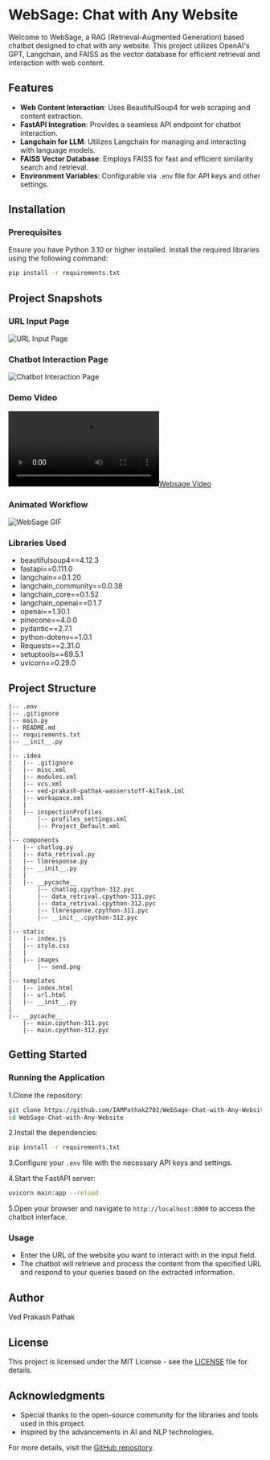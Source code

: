 # WebSage: Chat with Any Website

Welcome to WebSage, a RAG (Retrieval-Augmented Generation) based chatbot designed to chat with any website. This project utilizes OpenAI's GPT, Langchain, and FAISS as the vector database for efficient retrieval and interaction with web content.

## Features

- **Web Content Interaction**: Uses BeautifulSoup4 for web scraping and content extraction.
- **FastAPI Integration**: Provides a seamless API endpoint for chatbot interaction.
- **Langchain for LLM**: Utilizes Langchain for managing and interacting with language models.
- **FAISS Vector Database**: Employs FAISS for fast and efficient similarity search and retrieval.
- **Environment Variables**: Configurable via `.env` file for API keys and other settings.

## Installation

### Prerequisites

Ensure you have Python 3.10 or higher installed. Install the required libraries using the following command:

```bash
pip install -r requirements.txt
```

## Project Snapshots

### URL Input Page

![URL Input Page](https://github.com/IAMPathak2702/WebSage-Chat-with-Any-Website/blob/main/snapshots/urlPage.png)

### Chatbot Interaction Page

![Chatbot Interaction Page](https://github.com/IAMPathak2702/WebSage-Chat-with-Any-Website/blob/main/snapshots/chatbotPage.png)

### Demo Video

[![Websage Video](https://github.com/IAMPathak2702/WebSage-Chat-with-Any-Website/blob/main/snapshots/Websage-Video.mp4)](https://github.com/IAMPathak2702/WebSage-Chat-with-Any-Website/blob/main/snapshots/Websage-Video.mp4)

### Animated Workflow

![WebSage GIF](https://github.com/IAMPathak2702/WebSage-Chat-with-Any-Website/blob/main/snapshots/WebSage.gif)

### Libraries Used

- beautifulsoup4==4.12.3
- fastapi==0.111.0
- langchain==0.1.20
- langchain_community==0.0.38
- langchain_core==0.1.52
- langchain_openai==0.1.7
- openai==1.30.1
- pinecone==4.0.0
- pydantic==2.7.1
- python-dotenv==1.0.1
- Requests==2.31.0
- setuptools==69.5.1
- uvicorn==0.29.0

## Project Structure

```plaintext
|-- .env
|-- .gitignore
|-- main.py
|-- README.md
|-- requirements.txt
|-- __init__.py
|
|-- .idea
|   |-- .gitignore
|   |-- misc.xml
|   |-- modules.xml
|   |-- vcs.xml
|   |-- ved-prakash-pathak-wasserstoff-AiTask.iml
|   |-- workspace.xml
|   |
|   |-- inspectionProfiles
|       |-- profiles_settings.xml
|       |-- Project_Default.xml
|
|-- components
|   |-- chatlog.py
|   |-- data_retrival.py
|   |-- llmresponse.py
|   |-- __init__.py
|   |
|   |-- __pycache__
|       |-- chatlog.cpython-312.pyc
|       |-- data_retrival.cpython-311.pyc
|       |-- data_retrival.cpython-312.pyc
|       |-- llmresponse.cpython-311.pyc
|       |-- __init__.cpython-312.pyc
|
|-- static
|   |-- index.js
|   |-- style.css
|   |
|   |-- images
|       |-- send.png
|
|-- templates
|   |-- index.html
|   |-- url.html
|   |-- __init__.py
|
|-- __pycache__
    |-- main.cpython-311.pyc
    |-- main.cpython-312.pyc
```

## Getting Started

### Running the Application

1.Clone the repository:

```bash
git clone https://github.com/IAMPathak2702/WebSage-Chat-with-Any-Website.git
cd WebSage-Chat-with-Any-Website
```

2.Install the dependencies:

```bash
pip install -r requirements.txt
```

3.Configure your `.env` file with the necessary API keys and settings.

4.Start the FastAPI server:

```bash
uvicorn main:app --reload
```

5.Open your browser and navigate to `http://localhost:8000` to access the chatbot interface.

### Usage

- Enter the URL of the website you want to interact with in the input field.
- The chatbot will retrieve and process the content from the specified URL and respond to your queries based on the extracted information.

## Author

Ved Prakash Pathak

## License

This project is licensed under the MIT License - see the [LICENSE](LICENSE) file for details.

## Acknowledgments

- Special thanks to the open-source community for the libraries and tools used in this project.
- Inspired by the advancements in AI and NLP technologies.

For more details, visit the [GitHub repository](https://github.com/IAMPathak2702/WebSage-Chat-with-Any-Website).
